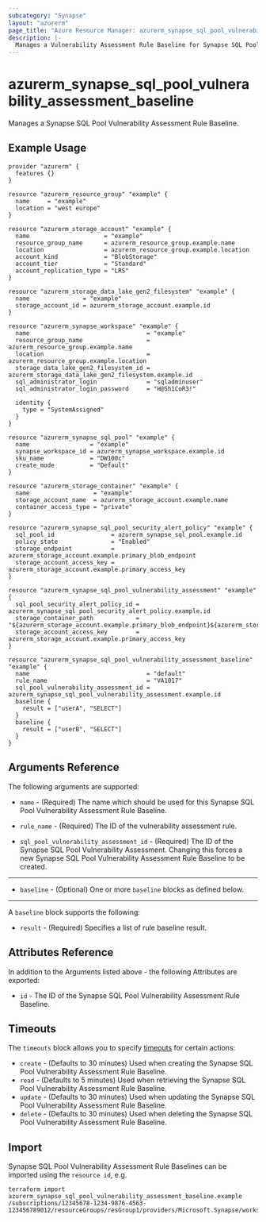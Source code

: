 ```yaml
---
subcategory: "Synapse"
layout: "azurerm"
page_title: "Azure Resource Manager: azurerm_synapse_sql_pool_vulnerability_assessment_baseline"
description: |-
  Manages a Vulnerability Assessment Rule Baseline for Synapse SQL Pool.
---
```


# azurerm_synapse_sql_pool_vulnerability_assessment_baseline

Manages a Synapse SQL Pool Vulnerability Assessment Rule Baseline.

## Example Usage

```hcl
provider "azurerm" {
  features {}
}

resource "azurerm_resource_group" "example" {
  name     = "example"
  location = "west europe"
}

resource "azurerm_storage_account" "example" {
  name                     = "example"
  resource_group_name      = azurerm_resource_group.example.name
  location                 = azurerm_resource_group.example.location
  account_kind             = "BlobStorage"
  account_tier             = "Standard"
  account_replication_type = "LRS"
}

resource "azurerm_storage_data_lake_gen2_filesystem" "example" {
  name               = "example"
  storage_account_id = azurerm_storage_account.example.id
}

resource "azurerm_synapse_workspace" "example" {
  name                                 = "example"
  resource_group_name                  = azurerm_resource_group.example.name
  location                             = azurerm_resource_group.example.location
  storage_data_lake_gen2_filesystem_id = azurerm_storage_data_lake_gen2_filesystem.example.id
  sql_administrator_login              = "sqladminuser"
  sql_administrator_login_password     = "H@Sh1CoR3!"

  identity {
    type = "SystemAssigned"
  }
}

resource "azurerm_synapse_sql_pool" "example" {
  name                 = "example"
  synapse_workspace_id = azurerm_synapse_workspace.example.id
  sku_name             = "DW100c"
  create_mode          = "Default"
}

resource "azurerm_storage_container" "example" {
  name                  = "example"
  storage_account_name  = azurerm_storage_account.example.name
  container_access_type = "private"
}

resource "azurerm_synapse_sql_pool_security_alert_policy" "example" {
  sql_pool_id                = azurerm_synapse_sql_pool.example.id
  policy_state               = "Enabled"
  storage_endpoint           = azurerm_storage_account.example.primary_blob_endpoint
  storage_account_access_key = azurerm_storage_account.example.primary_access_key
}

resource "azurerm_synapse_sql_pool_vulnerability_assessment" "example" {
  sql_pool_security_alert_policy_id = azurerm_synapse_sql_pool_security_alert_policy.example.id
  storage_container_path            = "${azurerm_storage_account.example.primary_blob_endpoint}${azurerm_storage_container.example.name}/"
  storage_account_access_key        = azurerm_storage_account.example.primary_access_key
}

resource "azurerm_synapse_sql_pool_vulnerability_assessment_baseline" "example" {
  name                                 = "default"
  rule_name                            = "VA1017"
  sql_pool_vulnerability_assessment_id = azurerm_synapse_sql_pool_vulnerability_assessment.example.id
  baseline {
    result = ["userA", "SELECT"]
  }
  baseline {
    result = ["userB", "SELECT"]
  }
}
```

## Arguments Reference

The following arguments are supported:

* `name` - (Required) The name which should be used for this Synapse SQL Pool Vulnerability Assessment Rule Baseline.

* `rule_name` - (Required) The ID of the vulnerability assessment rule.

* `sql_pool_vulnerability_assessment_id` - (Required) The ID of the Synapse SQL Pool Vulnerability Assessment. Changing this forces a new Synapse SQL Pool Vulnerability Assessment Rule Baseline to be created.

---

* `baseline` - (Optional) One or more `baseline` blocks as defined below.

---

A `baseline` block supports the following:

* `result` - (Required) Specifies a list of rule baseline result.

## Attributes Reference

In addition to the Arguments listed above - the following Attributes are exported: 

* `id` - The ID of the Synapse SQL Pool Vulnerability Assessment Rule Baseline.

## Timeouts

The `timeouts` block allows you to specify [timeouts](https://www.terraform.io/docs/configuration/resources.html#timeouts) for certain actions:

* `create` - (Defaults to 30 minutes) Used when creating the Synapse SQL Pool Vulnerability Assessment Rule Baseline.
* `read` - (Defaults to 5 minutes) Used when retrieving the Synapse SQL Pool Vulnerability Assessment Rule Baseline.
* `update` - (Defaults to 30 minutes) Used when updating the Synapse SQL Pool Vulnerability Assessment Rule Baseline.
* `delete` - (Defaults to 30 minutes) Used when deleting the Synapse SQL Pool Vulnerability Assessment Rule Baseline.

## Import

Synapse SQL Pool Vulnerability Assessment Rule Baselines can be imported using the `resource id`, e.g.

```shell
terraform import azurerm_synapse_sql_pool_vulnerability_assessment_baseline.example /subscriptions/12345678-1234-9876-4563-123456789012/resourceGroups/resGroup1/providers/Microsoft.Synapse/workspaces/workspace1/sqlPools/sqlPool1/vulnerabilityAssessments/default/rules/rule1/baselines/baseline1
```
